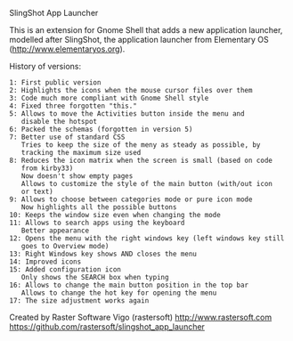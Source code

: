 SlingShot App Launcher

This is an extension for Gnome Shell that adds a new application launcher,
modelled after SlingShot, the application launcher from Elementary OS
(http://www.elementaryos.org).

History of versions:

    1: First public version
    2: Highlights the icons when the mouse cursor files over them
    3: Code much more compliant with Gnome Shell style
    4: Fixed three forgotten "this."
    5: Allows to move the Activities button inside the menu and
       disable the hotspot
    6: Packed the schemas (forgotten in version 5)
    7: Better use of standard CSS
       Tries to keep the size of the meny as steady as possible, by
       tracking the maximum size used
    8: Reduces the icon matrix when the screen is small (based on code
       from kirby33)
       Now doesn't show empty pages
       Allows to customize the style of the main button (with/out icon
       or text)
    9: Allows to choose between categories mode or pure icon mode
       Now highlights all the possible buttons
    10: Keeps the window size even when changing the mode
    11: Allows to search apps using the keyboard
       Better appearance
    12: Opens the menu with the right windows key (left windows key still
       goes to Overview mode)
    13: Right Windows key shows AND closes the menu
    14: Improved icons
    15: Added configuration icon
       Only shows the SEARCH box when typing
    16: Allows to change the main button position in the top bar
       Allows to change the hot key for opening the menu
    17: The size adjustment works again

Created by Raster Software Vigo (rastersoft)
http://www.rastersoft.com
https://github.com/rastersoft/slingshot_app_launcher
